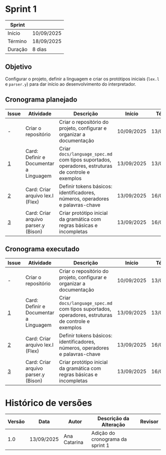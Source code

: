 # Sprint 1

| Sprint | |
|--------|----------------|
| Início | 10/09/2025 |
| Término | 18/09/2025 |
| Duração | 8 dias |

## Objetivo
Configurar o projeto, definir a linguagem e criar os protótipos iniciais (`lex.l` e `parser.y`) para dar início ao desenvolvimento do interpretador.

## Cronograma planejado

| Issue | Atividade | Descrição | Início | Término | Responsável |
|-------|-----------|-----------|--------|---------|-------------|
| - | Criar o repositório | Criar o repositório do projeto, configurar e organizar a documentação | 10/09/2025 | 13/09/2025 | Igor, Ana Catarina |
| [1](https://github.com/igorvdaniel/Trabalho_Final_Compiladores1_2025-02/issues/1) | Card: Definir e Documentar a Linguagem | Criar `docs/language_spec.md` com tipos suportados, operadores, estruturas de controle e exemplos | 13/09/2025 | 13/09/2025 | Ana Catarina |
| [2](https://github.com/igorvdaniel/Trabalho_Final_Compiladores1_2025-02/issues/2) | Card: Criar arquivo lex.l (Flex) | Definir tokens básicos: identificadores, números, operadores e palavras-chave | 13/09/2025 | 16/09/2025 | Ana Catarina |
| [3](https://github.com/igorvdaniel/Trabalho_Final_Compiladores1_2025-02/issues/3) | Card: Criar arquivo parser.y (Bison) | Criar protótipo inicial da gramática com regras básicas e incompletas | 13/09/2025 | 16/09/2025 | Igor |

## Cronograma executado

| Issue | Atividade | Descrição | Início | Término | Responsável | Revisor |
|-------|-----------|-----------|--------|---------|-------------|---------|
| - | Criar o repositório | Criar o repositório do projeto, configurar e organizar a documentação | 10/09/2025 | 13/09/2025 | Igor, Ana Catarina | Ana Catarina |
| [1](https://github.com/igorvdaniel/Trabalho_Final_Compiladores1_2025-02/issues/1) | Card: Definir e Documentar a Linguagem | Criar `docs/language_spec.md` com tipos suportados, operadores, estruturas de controle e exemplos | 13/09/2025 | 13/09/2025 | Ana Catarina | Igor |
| [2](https://github.com/igorvdaniel/Trabalho_Final_Compiladores1_2025-02/issues/2) | Card: Criar arquivo lex.l (Flex) | Definir tokens básicos: identificadores, números, operadores e palavras-chave | 13/09/2025 | 16/09/2025 | Ana Catarina | Igor |
| [3](https://github.com/igorvdaniel/Trabalho_Final_Compiladores1_2025-02/issues/3) | Card: Criar arquivo parser.y (Bison) | Criar protótipo inicial da gramática com regras básicas e incompletas | 13/09/2025 | 16/09/2025 | Igor | Ana Catarina |

# Histórico de versões

| Versão | Data       | Autor           | Descrição da Alteração                  | Revisor   |
|--------|-----------|----------------|----------------------------------------|--------------|
| 1.0    | 13/09/2025 | Ana Catarina    | Adição do cronograma da sprint 1 | |
